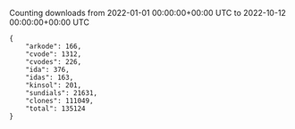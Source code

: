 
Counting downloads from 2022-01-01 00:00:00+00:00 UTC to 2022-10-12 00:00:00+00:00 UTC

```
{
    "arkode": 166,
    "cvode": 1312,
    "cvodes": 226,
    "ida": 376,
    "idas": 163,
    "kinsol": 201,
    "sundials": 21631,
    "clones": 111049,
    "total": 135124
}
```
